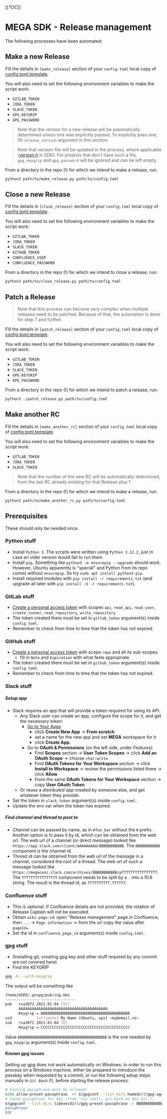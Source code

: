 [[_TOC_]]

# MEGA SDK - Release management

The following processes have been automated:

## Make a new Release
Fill the details in `[make_release]` section of your `config.toml` local copy of [config.toml.template](config.toml.template).

You will also need to set the following environment variables to make the script work:
- `GITLAB_TOKEN`
- `JIRA_TOKEN`
- `SLACK_TOKEN`
- `GPG_KEYGRIP`
- `GPG_PASSWORD`

> Note that the version for a new release will be automatically determined unless one was explicitly passed. To explicitly pass one, fill `release_version` argument in this section.

> Note that version-file will be updated in the process, where applicable ([version.h](../include/mega/version.h) in SDK). For projects that don't have such a file, `gpg_keygrip` and `gpg_password` will be ignored and can be left empty.

From a directory in the repo (!) for which we intend to make a release, run:

```sh
python3 path/to/make_release.py path/to/config.toml
```

## Close a new Release
Fill the details in `[close_release]` section of your `config.toml` local copy of [config.toml.template](config.toml.template).

You will also need to set the following environment variables to make the script work:
- `GITLAB_TOKEN`
- `JIRA_TOKEN`
- `SLACK_TOKEN`
- `GITHUB_TOKEN`
- `CONFLUENCE_USER`
- `CONFLUENCE_PASSWORD`


From a directory in the repo (!) for which we intend to close a release, run:

```sh
python3 path/to/close_release.py path/to/config.toml
```

## Patch a Release
> Note that this process can become very complex when multiple releases need to be patched. Because of that, the automation is done for step 7 and further.

Fill the details in `[patch_release]` section of your `config.toml` local copy of [config.toml.template](config.toml.template).

You will also need to set the following environment variables to make the script work:
- `GITLAB_TOKEN`
- `JIRA_TOKEN`
- `SLACK_TOKEN`
- `GPG_KEYGRIP`
- `GPG_PASSWORD`

From a directory in the repo (!) for which we intend to patch a release, run:

```sh
python3 ./patch_release.py path/to/config.toml
```

## Make another RC
Fill the details in `[make_another_rc]` section of your `config.toml` local copy of [config.toml.template](config.toml.template).

You will also need to set the following environment variables to make the script work:
- `GITLAB_TOKEN`
- `JIRA_TOKEN`
- `SLACK_TOKEN`

> Note that the number of the new RC will be automatically determined, from the last RC already existing for that Release plus 1.

From a directory in the repo (!) for which we intend to make a release, run:

```sh
python3 path/to/make_another_rc.py path/to/config.toml
```


## Prerequisites

These should only be needed once.


### Python stuff
* Install `Python 3`. The scripts were written using `Python 3.12.2`, just in case an older version would fail to run them.
* Install `pip`. Something like `python3 -m ensurepip --upgrade` should work.
  However, Ubuntu apparently is "special" and Python from its repo comes without `ensurepip`. So try `sudo apt install python3-pip`.
* Install required modules with `pip install -r requirements.txt` (and upgrade all later with `pip install -U -r requirements.txt`).

### GitLab stuff
* [Create a personal access token](https://docs.gitlab.com/ee/user/profile/personal_access_tokens.html#create-a-personal-access-token) with scopes `api`, `read_api`, `read_user`, `create_runner`, `read_repository`, `write_repository`.
* The token created there must be set in `gitlab_token` argument(s) inside `config.toml`.
* Remember to check from time to time that the token has not expired.

### GitHub stuff
* [Create a personal access token](https://github.com/settings/tokens/new) with scope `repo` and all its sub-scopes.
  * fill in `Note` and `Expiration` with what feels appropriate
* The token created there must be set in `github_token` argument(s) inside `config.toml`.
* Remember to check from time to time that the token has not expired.

### Slack stuff

##### Setup app

* Slack requires an _app_ that will provide a token required for using its API.
  * Any Slack user can create an app, configure the scope for it, and get the necessary token:
    * [Go to Your Apps](https://api.slack.com/apps)
      * click **Create New App** -> **From scratch**
      * set a name for the new app and set **MEGA** workspace for it
      * click **Create App**.
    * Go to **OAuth & Permissions** (on the left side, under _Features_)
      * Find **Scopes** section -> **User Token Scopes** -> click **Add an OAuth Scope** -> choose `chat:write`
      * Find **OAuth Tokens for Your Workspace** section -> click **Install to Workspace** -> review the permissions listed there -> click **Allow**
      * From the same **OAuth Tokens for Your Workspace** section -> copy **User OAuth Token**
  * Or reuse a _distributed app_ created by someone else, and get whatever token they provide.
* Set the token in `slack_token` argument(s) inside `config.toml`.
* Update the env var when the token has expired.

##### Find channel and thread to post to

* Channel can be passed by name, as in `#foo_bar` without the `#` prefix. Another option is to pass it by id, which can be obtained from the web url. The web url of a channel (or direct message) looked like `https://app.slack.com/client/AAAAAAAAA/BBBBBBBBBBB`. The `BBBBBBBBBBB` component is the channel id.
* Thread id can be obtained from the web url of the message in a channel, considered the root of a thread. The web url of such a message looked like `https://megaconz.slack.com/archives/BBBBBBBBBBB/pTTTTTTTTTTTTTTTT`. The `TTTTTTTTTTTTTTTT` component needs to be split by a `.` into a 10.6 string. The result is the thread id, as `TTTTTTTTTT.TTTTTT`.


### Confluence stuff
* This is optional. If Confluence details are not provided, the rotation of Release Captain will not be executed.
* Obtain `wiki-page-id`: open "Release management" page in Confluence, then `...` -> `Page information` -> from the url copy the value after `pageId=`.
* Set the id in `confluence_page_id` argument(s) inside `config.toml`.

### gpg stuff
* (Installing git, creating gpg key and other stuff required by any commit are not covered here)
* Find the KEYGRIP

```sh
gpg -k --with-keygrip
```

The output will be something like

```sh
/home/USER/.gnupg/pubring.kbx
--------------------------------
pub   rsa3072 2021-01-04 [SC]
      AAAAAAAAAAAAAAAAAAAAAAAAAAAAAAAAAAAAAAAA
      Keygrip = BBBBBBBBBBBBBBBBBBBBBBBBBBBBBBBBBBBBBBBB
uid           [ultimate] My Name (Ubuntu, xps) <my@email.nz>
sub   rsa3072 2021-01-04 [E]
      Keygrip = CCCCCCCCCCCCCCCCCCCCCCCCCCCCCCCCCCCCCCCC
```

Value `BBBBBBBBBBBBBBBBBBBBBBBBBBBBBBBBBBBBBBBB` is the one needed by `gpg_keygrip` argument(s) inside `config.toml`.

#### Known gpg issues

Setting up gpg does not work automatically on Windows.
In order to run this process on a Windows machine, either be prepared to introduce the passkey when requested by a commit, or run the following setup steps manually in `Git Bash` (!), before starting the release process:

```sh
# Caching passphrase must be allowed:
echo allow-preset-passphrase  >> $(gpgconf --list-dirs homedir)/gpg-agent.conf
# Cache passphrase for key (from 'nix shell, git-bash on Win etc.):
$(gpgconf --list-dirs libexecdir)/gpg-preset-passphrase -c BBBBBBBBBBBBBBBBBBBBBBBBBBBBBBBBBBBBBBBB <<EOF
passphrase
EOF
```
